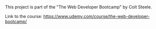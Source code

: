 This project is part of the "The Web Developer Bootcamp" by Colt Steele.

Link to the course:
https://www.udemy.com/course/the-web-developer-bootcamp/